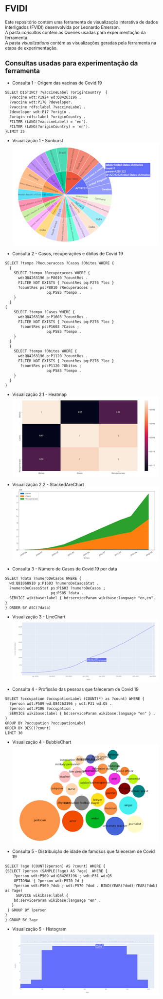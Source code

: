 # FVIDI

Este repositório contém uma ferramenta de visualização interativa de dados interligados (FVIDI) desenvolvida por Leonardo Emerson.<br>
A pasta *consultas* contém as Queries usadas para experimentação da ferramenta.<br>
A pasta *visualizations* contém as visualizações geradas pela ferramenta na etapa de experimentação.   

## Consultas usadas para experimentação da ferramenta

- Consulta 1 - Origem das vacinas de Covid 19

```sparql
SELECT DISTINCT ?vaccineLabel ?originCountry  {
  ?vaccine wdt:P1924 wd:Q84263196 .
  ?vaccine wdt:P178 ?developer.
  ?vaccine rdfs:label ?vaccineLabel .
  ?developer wdt:P17 ?origin . 
  ?origin rdfs:label ?originCountry .
  FILTER (LANG(?vaccineLabel) = 'en').
  FILTER (LANG(?originCountry) = 'en').
}LIMIT 25
```

- Visualização 1 - Sunburst
![alt text](https://github.com/leonardoemerson/fvidi/blob/main/visualizations/Visualização%201.png?raw=true)

- Consulta 2 - Casos, recuperações e óbitos de Covid 19

```sparql
SELECT ?tempo ?Recuperacoes ?Casos ?Obitos WHERE {
  {
    SELECT ?tempo ?Recuperacoes WHERE {
      wd:Q84263196 p:P8010 ?countRes .
      FILTER NOT EXISTS { ?countRes pq:P276 ?loc }
      ?countRes ps:P8010 ?Recuperacoes ;
                   pq:P585 ?tempo .
    }
  } 
{
    SELECT ?tempo ?Casos WHERE {
      wd:Q84263196 p:P1603 ?countRes .
      FILTER NOT EXISTS { ?countRes pq:P276 ?loc }
       ?countRes ps:P1603 ?Casos ;
                   pq:P585 ?tempo .
    }
  } 
  {
    SELECT ?tempo ?Obitos WHERE {
      wd:Q84263196 p:P1120 ?countRes .
      FILTER NOT EXISTS { ?countRes pq:P276 ?loc }
       ?countRes ps:P1120 ?Obitos ;
                   pq:P585 ?tempo .
    }
  }
}
```

- Visualização 2.1 - Heatmap
![alt text](https://github.com/leonardoemerson/fvidi/blob/main/visualizations/Visualização%202.1.png?raw=true)

- Visualização 2.2 - StackedAreChart
![alt text](https://github.com/leonardoemerson/fvidi/blob/main/visualizations/Visualização%202.2.png?raw=true)

- Consulta 3 - Número de Casos de Covid 19 por data

```sparql
SELECT ?data ?numeroDeCasos WHERE {
  wd:Q81068910 p:P1603 ?numeroDeCasosStat .
  ?numeroDeCasosStat ps:P1603 ?numeroDeCasos ;
                     pq:P585 ?data .
  SERVICE wikibase:label { bd:serviceParam wikibase:language "en,en". }
} ORDER BY ASC(?data)
```
- Visualização 3 - LineChart
![alt text](https://github.com/leonardoemerson/fvidi/blob/main/visualizations/Visualização%203.png?raw=true)

- Consulta 4 - Profissão das pessoas que faleceram de Covid 19
```sparql
SELECT ?occupation ?occupationLabel (COUNT(*) as ?count) WHERE {
  ?person wdt:P509 wd:Q84263196 ; wdt:P31 wd:Q5 .
  ?person wdt:P106 ?occupation .
  SERVICE wikibase:label { bd:serviceParam wikibase:language "en" } .
} 
GROUP BY ?occupation ?occupationLabel
ORDER BY DESC(?count)
LIMIT 30
```
- Visualização 4 - BubbleChart
![alt text](https://github.com/leonardoemerson/fvidi/blob/main/visualizations/Visualização%204.png?raw=true)

- Consulta 5 - Distribuição de idade de famosos que faleceram de Covid 19

```sparql
SELECT ?age (COUNT(?person) AS ?count) WHERE {
{SELECT ?person (SAMPLE(?age) AS ?age)  WHERE {
    ?person wdt:P509 wd:Q84263196 ; wdt:P31 wd:Q5 
    OPTIONAL { ?person wdt:P570 ?d }
    ?person wdt:P569 ?dob ; wdt:P570 ?dod . BIND(YEAR(?dod)-YEAR(?dob) as ?age) 
     SERVICE wikibase:label {
    bd:serviceParam wikibase:language "en" .
   }
 } GROUP BY ?person
}
} GROUP BY ?age

```

- Visualização 5 - Histogram
![alt text](https://github.com/leonardoemerson/fvidi/blob/main/visualizations/Visualização%205.png?raw=true)
